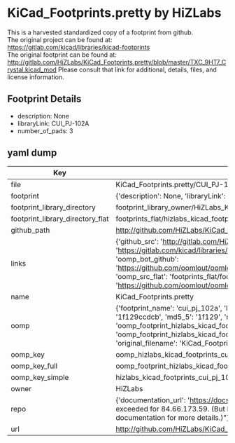 # KiCad_Footprints.pretty by HiZLabs  
This is a harvested standardized copy of a footprint from github.  
The original project can be found at:  
https://gitlab.com/kicad/libraries/kicad-footprints  
The original footprint can be found at:
http://gitlab.com/HiZLabs/KiCad_Footprints.pretty/blob/master/TXC_9HT7_Crystal.kicad_mod
Please consult that link for additional, details, files, and license information.  
## Footprint Details
* description: None  
* libraryLink: CUI_PJ-102A  
* number_of_pads: 3  
## yaml dump  
| Key | Value |  
| --- | --- |  
| file | KiCad_Footprints.pretty/CUI_PJ-102A.kicad_mod |  
| footprint | {'description': None, 'libraryLink': 'CUI_PJ-102A', 'number_of_pads': 3} |  
| footprint_library_directory | footprint_library_owner/HiZLabs_KiCad_Footprints.pretty |  
| footprint_library_directory_flat | footprints_flat/hizlabs_kicad_footprints_cui_pj_102a/working |  
| github_path | http://github.com/HiZLabs/KiCad_Footprints.pretty/blob/master/CUI_PJ-102A.kicad_mod |  
| links | {'github_src': 'http://gitlab.com/HiZLabs/KiCad_Footprints.pretty/blob/master/TXC_9HT7_Crystal.kicad_mod', 'github_src_repo': 'https://gitlab.com/kicad/libraries/kicad-footprints', 'oomp_bot': 'footprints/hizlabs_kicad_footprints_cui_pj_102a/working', 'oomp_bot_github': 'https://github.com/oomlout/oomlout_oomp_footprint_bot/tree/main/footprints/hizlabs_kicad_footprints_cui_pj_102a/working', 'oomp_src_flat': 'footprints_flat/footprints_flat/hizlabs_kicad_footprints_cui_pj_102a/working', 'oomp_src_flat_github': 'https://github.com/oomlout/oomlout_oomp_footprint_src/tree/main/footprints_flat/hizlabs_kicad_footprints_cui_pj_102a/working'} |  
| name | KiCad_Footprints.pretty |  
| oomp | {'footprint_name': 'cui_pj_102a', 'library_name': 'kicad_footprints', 'md5': '1f129ccdcb9c68670b0d8f0cf65fba7f', 'md5_10': '1f129ccdcb', 'md5_5': '1f129', 'md5_6': '1f129c', 'oomp_key': 'oomp_hizlabs_kicad_footprints_cui_pj_102a', 'oomp_key_extra': 'oomp_footprint_hizlabs_kicad_footprints_cui_pj_102a', 'oomp_key_full': 'oomp_footprint_hizlabs_kicad_footprints_cui_pj_102a_1f129c', 'oomp_key_simple': 'hizlabs_kicad_footprints_cui_pj_102a', 'original_filename': 'KiCad_Footprints.pretty/CUI_PJ-102A.kicad_mod', 'owner_name': 'hizlabs'} |  
| oomp_key | oomp_hizlabs_kicad_footprints_cui_pj_102a |  
| oomp_key_full | oomp_footprint_hizlabs_kicad_footprints_cui_pj_102a |  
| oomp_key_simple | hizlabs_kicad_footprints_cui_pj_102a |  
| owner | HiZLabs |  
| repo | {'documentation_url': 'https://docs.github.com/rest/overview/resources-in-the-rest-api#rate-limiting', 'message': "API rate limit exceeded for 84.66.173.59. (But here's the good news: Authenticated requests get a higher rate limit. Check out the documentation for more details.)"} |  
| url | http://github.com/HiZLabs/KiCad_Footprints.pretty |  

